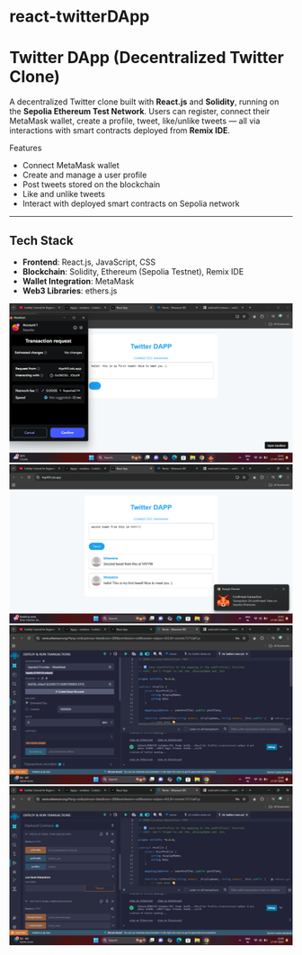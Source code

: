 # react-twitterDApp
# Twitter DApp (Decentralized Twitter Clone)

A decentralized Twitter clone built with **React.js** and **Solidity**, running on the **Sepolia Ethereum Test Network**. Users can register, connect their MetaMask wallet, create a profile, tweet, like/unlike tweets — all via interactions with smart contracts deployed from **Remix IDE**.

Features
- Connect MetaMask wallet
- Create and manage a user profile
- Post tweets stored on the blockchain
- Like and unlike tweets
- Interact with deployed smart contracts on Sepolia network

---
##  Tech Stack

- **Frontend**: React.js, JavaScript, CSS
- **Blockchain**: Solidity, Ethereum (Sepolia Testnet), Remix IDE
- **Wallet Integration**: MetaMask
- **Web3 Libraries**: ethers.js

![add tweet](images/add_tweet_confirm.png)
![app home](images/twitter_dapp_home.png)
![remix ide](images/remix_ide_1.png)
![remix ide](images/remix_ide_2.png)


